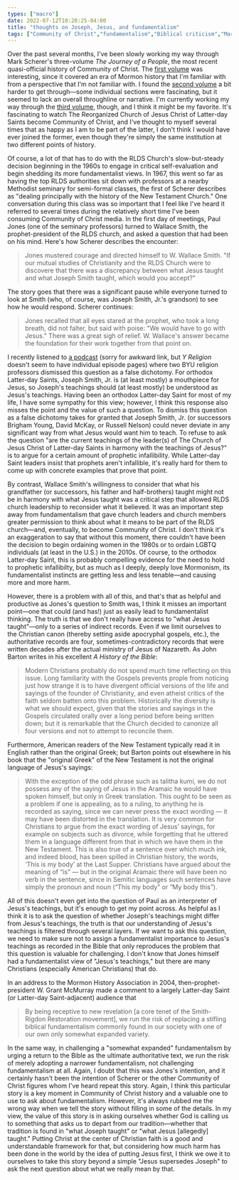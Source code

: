 ```yaml
---
types: ["macro"]
date: 2022-07-12T10:20:25-04:00
title: "thoughts on Joseph, Jesus, and fundamentalism"
tags: ["Community of Christ","fundamentalism","Biblical criticism","Mark Scherer","Grant McMurray","Community of Christ history","Mormon history","The Church of Jesus Christ of Latter-day Saints","Mormonism","infallibility","Wallace Smith","Bible","Gab","anti-Semitism","Christian anti-Semitism","supersessionism"]
---
```


Over the past several months, I've been slowly working my way through Mark Scherer's three-volume *The Journey of a People*, the most recent quasi-official history of Community of Christ. The [first volume](https://www.heraldhouse.org/products/the-journey-of-a-people-vol-1) was interesting, since it covered an era of Mormon history that I'm familiar with from a perspective that I'm not familiar with. I found the [second volume](https://www.heraldhouse.org/products/the-journey-of-a-people-vol-2) a bit harder to get through—some individual sections were fascinating, but it seemed to lack an overall throughline or narrative. I'm currently working my way through the [third volume](https://www.heraldhouse.org/products/the-journey-of-a-people-vol-3), though, and I think it might be my favorite. It's fascinating to watch The Reorganized Church of Jesus Christ of Latter-day Saints become Community of Christ, and I've thought to myself several times that as happy as I am to be part of the latter, I don't think I would have ever joined the former, even though they're simply the same institution at two different points of history.

Of course, a lot of that has to do with the RLDS Church's slow-but-steady decision beginning in the 1960s to engage in critical self-evaluation and begin shedding its more fundamentalist views. In 1967, this went so far as having the top RLDS authorities sit down with professors at a nearby Methodist seminary for semi-formal classes, the first of Scherer describes as "dealing principally with the history of the New Testament Church." One conversation during this class was so important that I feel like I've heard it referred to several times during the relatively short time I've been consuming Community of Christ media. In the first day of meetings, Paul Jones (one of the seminary professors) turned to Wallace Smith, the prophet-president of the RLDS church, and asked a question that had been on his mind. Here's how Scherer describes the encounter:

> Jones mustered courage and directed himself to W. Wallace Smith. "If our mutual studies of Christianity and the RLDS Church were to discovere that there was a discrepancy between what Jesus taught and what Joseph Smith taught, which would you accept?"

The story goes that there was a significant pause while everyone turned to look at Smith (who, of course, was Joseph Smith, Jr.'s grandson) to see how he would respond. Scherer continues: 

> Jones recalled that all eyes stared at the prophet, who took a long breath, did not falter, but said with poise: "We would have to go with Jesus." There was a great sigh of relief. W. Wallace's answer became the foundation for their work together from that point on. 

I recently listened to [a podcast](https://podcasts.apple.com/us/podcast/community-of-christ-and-the-first-vision-keith-wilson/id1497439581?i=1000561455485) (sorry for awkward link, but *Y Religion* doesn't seem to have individual episode pages) where two BYU religion professors dismissed this question as a false dichotomy. For orthodox Latter-day Saints, Joseph Smith, Jr. is (at least mostly) a mouthpiece for Jesus, so Joseph's teachings should (at least mostly) be understood as Jesus's teachings. Having been an orthodox Latter-day Saint for most of my life, I have some sympathy for this view; however, I think this response also misses the point and the value of such a question. To dismiss this question as a false dichotomy takes for granted that Joseph Smith, Jr. (or successors Brigham Young, David McKay, or Russell Nelson) could never deviate in any significant way from what Jesus would want him to teach. To refuse to ask the question "are the current teachings of the leader(s) of The Church of Jesus Christ of Latter-day Saints in harmony with the teachings of Jesus?" is to argue for a certain amount of prophetic infallibility. While Latter-day Saint leaders insist that prophets aren't infallible, it's really hard for them to come up with concrete examples that prove that point. 

By contrast, Wallace Smith's willingness to consider that what his grandfather (or successors, his father and half-brothers) taught might not be in harmony with what Jesus taught was a critical step that allowed RLDS church leadership to reconsider what it believed. It was an important step away from fundamentalism that gave church leaders and church members greater permission to think about what it means to be part of the RLDS church—and, eventually, to become Community of Christ. I don't think it's an exaggeration to say that without this moment, there couldn't have been the decision to begin ordaining women in the 1980s or to ordain LGBTQ individuals (at least in the U.S.) in the 2010s. Of course, to the orthodox Latter-day Saint, this is probably compelling evidence for the need to hold to prophetic infallibilty, but as much as I deeply, deeply love Mormonism, its fundamentalist instincts are getting less and less tenable—and causing more and more harm.

However, there is a problem with all of this, and that's that as helpful and productive as Jones's question to Smith was, I think it misses an important point—one that could (and has!) just as easily lead to fundamentalist thinking. The truth is that we don't really have access to "what Jesus taught"—only to a series of indirect records. Even if we limit ourselves to the Christian canon (thereby setting aside apocryphal gospels, etc.), the authoritative records are four, sometimes-contradictory records that were written decades after the actual ministry of Jesus of Nazareth. As John Barton writes in his excellent *A History of the Bible*: 

> Modern Christians probably do not spend much time reflecting on this issue. Long familiarity with the Gospels prevents prople from noticing just how strange it is to have divergent official versions of the life and sayings of the founder of Christianity, and even atheist critics of the faith seldom batten onto this problem. Historically the diversity is what we should expect, given that the stories and sayings in the Gospels circulated orally over a long period before being written down; but it is remarkable that the Church decided to canonize all four versions and not to attempt to reconcile them.

Furthermore, American readers of the New Testament typically read it in English rather than the original Greek; but Barton points out elsewhere in his book that the "original Greek" of the New Testament is not the original language of Jesus's sayings: 

> With the exception of the odd phrase such as talitha kumi, we do not possess any of the saying of Jesus in the Aramaic he would have spoken himself, but only in Greek translation. This ought to be seen as a problem if one is appealing, as to a ruling, to anything he is recorded as saying, since we can never press the exact wording — it may have been distorted in the translation. It is very common for Christians to argue from the exact wording of Jesus’ sayings, for example on subjects such as divorce, while forgetting that he uttered them in a language different from that in which we have them in the New Testament. This is also true of a sentence over which much ink, and indeed blood, has been spilled in Christian history, the words, ‘This is my body’ at the Last Supper. Christians have argued about the meaning of “is” — but in the original Aramaic there will have been no verb in the sentence, since in Semitic languages such sentences have simply the pronoun and noun (“This my body” or “My body this”). 

All of this doesn't even get into the question of Paul as an interpreter of Jesus's teachings, but it's enough to get my point across. As helpful as I think it is to ask the question of whether Joseph's teachings might differ from Jesus's teachings, the truth is that our understanding of Jesus's teachings is filtered through several layers. If we want to ask this question, we need to make sure not to assign a fundamentalist importance to Jesus's teachings as recorded in the Bible that only reproduces the problem that this question is valuable for challenging. I don't know that Jones himself had a fundamentalist view of "Jesus's teachings," but there are many Christians (especially American Christians) that do. 

In an address to the Mormon History Association in 2004, then-prophet-president W. Grant McMurray made a comment to a largely Latter-day Saint (or Latter-day Saint-adjacent) audience that 

> By being receptive to new revelation [a core tenet of the Smith-Rigdon Restoration movement], we run the risk of replacing a stifling biblical fundamentalism commonly found in our society with one of our own only somewhat expanded variety.

In the same way, in challenging a "somewhat expanded" fundamentalism by urging a return to the Bible as the ultimate authoritative text, we run the risk of merely adopting a narrower fundamentalism, not challenging fundamentalism at all. Again, I doubt that this was Jones's intention, and it certainly hasn't been the intention of Scherer or the other Community of Christ figures whom I've heard repeat this story. Again, I think this particular story is a key moment in Community of Christ history and a valuable one to use to ask about fundamentalism. However, it's always rubbed me the wrong way when we tell the story without filling in some of the details. In my view, the value of this story is in asking ourselves whether God is calling us to something that asks us to depart from our tradition—whether that tradition is found in "what Joseph taught" or "what Jesus [allegedly] taught." Putting Christ at the center of Christian faith is a good and understandable framework for that, but considering how much harm has been done in the world by the idea of putting Jesus first, I think we owe it to ourselves to take this story beyond a simple "Jesus supersedes Joseph" to ask the next question about what we really mean by that.
